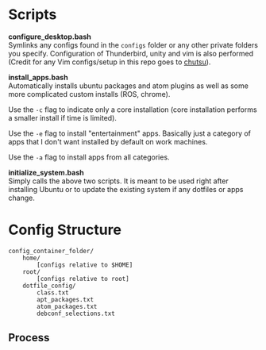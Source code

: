 # Scripts

**configure_desktop.bash**  
Symlinks any configs found in the `configs` folder or any other private folders
you specify. Configuration of Thunderbird, unity and vim is also performed
(Credit for any Vim configs/setup in this repo goes to [chutsu](https://github.com/chutsu/dotfiles)).

**install_apps.bash**  
Automatically installs ubuntu packages and atom plugins as well as some more
complicated custom installs (ROS, chrome).

Use the `-c` flag to indicate only a core installation (core installation
performs a smaller install if time is limited).

Use the `-e` flag to install "entertainment" apps. Basically just a category of
apps that I don't want installed by default on work machines.

Use the `-a` flag to install apps from all categories.

**initialize_system.bash**  
Simply calls the above two scripts. It is meant to be used right after
installing Ubuntu or to update the existing system if any dotfiles or apps
change.


# Config Structure

```
config_container_folder/
    home/
        [configs relative to $HOME]
    root/
        [configs relative to root]
    dotfile_config/
        class.txt
        apt_packages.txt
        atom_packages.txt
        debconf_selections.txt
```

## Process
